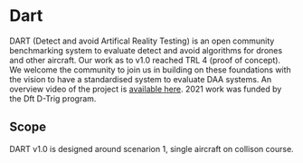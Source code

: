 # Dart

DART (Detect and avoid Artifical Reality Testing) is an open community benchmarking system to evaluate detect and avoid algorithms for drones and other aircraft.
Our work as to v1.0 reached TRL 4 (proof of concept). We welcome the community to join us in building on these foundations with the vision to have a standardised system to evaluate DAA systems. An overview video of the project is [available here](https://youtu.be/X2zolGSnKZc). 2021 work was funded by the Dft D-Trig program.




## Scope

DART v1.0 is designed around scenarion 1, single aircraft on collison course.
